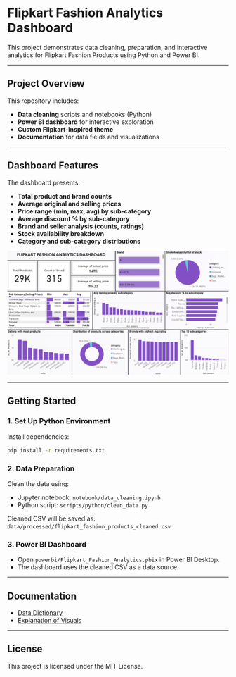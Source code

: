# Flipkart Fashion Analytics Dashboard

This project demonstrates data cleaning, preparation, and interactive analytics for Flipkart Fashion Products using Python and Power BI.

---

## Project Overview

This repository includes:
- **Data cleaning** scripts and notebooks (Python)
- **Power BI dashboard** for interactive exploration
- **Custom Flipkart-inspired theme**
- **Documentation** for data fields and visualizations

---

## Dashboard Features

The dashboard presents:
- **Total product and brand counts**
- **Average original and selling prices**
- **Price range (min, max, avg) by sub-category**
- **Average discount % by sub-category**
- **Brand and seller analysis (counts, ratings)**
- **Stock availability breakdown**
- **Category and sub-category distributions**

![Dashboard Overview](images/powerbi_dashboard.png)

---

## Getting Started

### 1. Set Up Python Environment

Install dependencies:
```sh
pip install -r requirements.txt
```

### 2. Data Preparation

Clean the data using:
- Jupyter notebook: `notebook/data_cleaning.ipynb`
- Python script: `scripts/python/clean_data.py`

Cleaned CSV will be saved as:  
`data/processed/flipkart_fashion_products_cleaned.csv`

### 3. Power BI Dashboard

- Open `powerbi/Flipkart_Fashion_Analytics.pbix` in Power BI Desktop.
- The dashboard uses the cleaned CSV as a data source.

---

## Documentation

- [Data Dictionary](docs/data_dictionary.md)
- [Explanation of Visuals](docs/visuals_explained.md)

---

## License

This project is licensed under the MIT License.